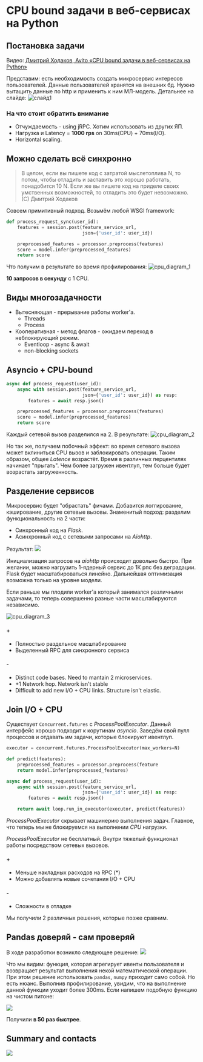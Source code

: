 # CPU bound задачи в веб-сервисах на Python
## Постановка задачи
Видео: [Дмитрий Ходаков, Avito «CPU bound задачи в веб-сервисах на Python»](https://www.youtube.com/watch?v=OmBuXb7P9Ak&list=PLRdS-n5seLRrFxA3PDP0JRz7wRLGJ-xu0&index=6)


Представим: есть необходимость создать микросервис интересов пользователей. Данные пользователей хранятся на внешних бд. Нужно вытащить данные по http и применить к ним МЛ-модель. Детальнее на слайде:
![слайд1](assets/6_cpu_bound_avito-49e11a11.png)

### На что стоит обратить внимание

- Отчуждаемость - using jRPC. Хотим использовать из других ЯП.
- Нагрузка и Latency = **1000 rps** on 30ms(CPU) + 70ms(I/O).
- Horizontal scaling.

## Можно сделать всё синхронно
> В целом, если вы пишете код с затратой мыслетоплива N, то потом, чтобы отладить и заставить это хорошо работать, понадобится 10 N. Если же вы пишете код на приделе своих умственных возможностей, то отладить это будет невозможно. (С) Дмитрий Ходаков

Совсем примитивный подход. Возьмём любой WSGI framework:
``` python
def process_request_sync(user_id):
    features = session.post(feature_service_url,
                            json={'user_id': user_id})

    preprocessed_features = processor.preprocess(features)
    score = model.infer(preprocessed_features)
    return score
```

Что получим в результате во время профилирования:
![cpu_diagram_1](assets/6_cpu_bound_avito-295a416d.png)

**10 запросов в секунду** с 1 CPU.
## Виды многозадачности
- Вытесняющая - прерывание работы worker'a.
    - Threads
    - Process
- Кооперативная - метод флагов - ожидаем переход в неблокирующий режим.
    - Eventloop - async & await
    - non-blocking sockets

## Asyncio + CPU-bound
``` python
async def process_request(user_id):
    async with session.post(feature_service_url,
                            json={'user_id': user_id}) as resp:
        features = await resp.json()

    preprocessed_features = processor.preprocess(features)
    score = model.infer(preprocessed_features)
    return score
```
Каждый сетевой вызов разделился на 2. В результате:
![cpu_diagram_2](assets/6_cpu_bound_avito-5425b317.png)

Но так же, получаем побочный эффект: во время сетевого вызова может вклиниться CPU вызов и заблокировать операции. Таким образом, общее *Latence* возрастёт.
Время в различных перцентилях начинает "прыгать". Чем более загружен ивентлуп, тем больше будет возрастать загруженность.

## Разделение сервисов
Микросервис будет "обрастать" фичами. Добавится логгирование, кэширование, другие сетевые вызовы. Знаменитый подход: разделим функциональность на 2 части:

- Синхронный код на *Flask*.
- Асинхронный код с сетевыми запросами на *Aiohttp*.

Результат:
![](assets/6_cpu_bound_avito-c13cff24.png)

Инициализация запросов на *aiohttp* происходит довольно быстро. При желании, можно нагрузить 1-ядерный сервис до 1К рпс без деградации. Flask будет масштабироваться линейно. Дальнейшая оптимизация возможна только на уровне модели.

Если раньше мы плодили worker'a который занимался различными задачами, то теперь совершенно разные части масштабируются независимо.

![cpu_diagram_3](assets/6_cpu_bound_avito-6ad6ce4a.png)

#### +
- Полностью раздельное масштабирование
- Выделенный RPC для синхронного сервиса

#### -
- Distinct code bases. Need to mantain 2 microservices.
- +1 Network hop. Network isn't stable
- Difficult to add new I/O + CPU links. Structure isn't elastic.

## Join I/O + CPU
Существует ```Concurrent.futures``` с *ProcessPoolExecutor*. Данный интерфейс хорошо подходит к корутинам *asyncio*. Заведём свой пулл процессов и отдавать им задачи, которые блокируют ивентлуп.

``` python
executor = concurrent.futures.ProcessPoolExecutor(max_workers=N)

def predict(features):
    preprocessed_features = processor.preprocess(feature
    return model.infer(preprocessed_features)

async def process_request(user_id):
    async with session.post(feature_service_url,
                            json={'user_id': user_id}) as resp:
        features = await resp.json()

    return await loop.run_in_executor(executor, predict(features))
```

*ProcessPoolExecutor* скрывает машинерию выполнения задач. Главное, что теперь мы не блокируемся на выполнении *CPU* нагрузки.

*ProcessPoolExecutor* не бесплатный. Внутри тяжелый функционал работы посредством сетевых вызовов.

#### +
- Меньше накладных расходов на RPC (*)
- Можно добавлять новые сочетания I/O + CPU

#### -

- Сложности в отладке

Мы получили 2 различных решения, которые позже сравним.

## Pandas доверяй - сам проверяй
В ходе разработки возникло следующее решение:
![](assets/6_cpu_bound_avito-04f8363d.png)

Что мы видим: функция, которая агрегирует ивенты пользователя и возвращает результат выполнения некой математической операции. При этом решение использовать ```pandas```, ```numpy``` приходит само собой. Но есть нюанс. Выполнив профилирование, увидим, что на выполнение данной функции уходит более 300ms. Если напишем подобную функцию на чистом питоне:

![](assets/6_cpu_bound_avito-4fc912b3.png)

Получили **в 50 раз быстрее**.

## Summary and contacts

![](assets/6_cpu_bound_avito-79168b20.png)
